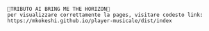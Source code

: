     🎸TRIBUTO AI BRING ME THE HORIZON🎸
    per visualizzare correttamente la pages, visitare codesto link: https://mkokeshi.github.io/player-musicale/dist/index
